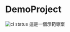 # DemoProject

![ci status](https://github.com/duoduo0123/DemoProject/actions/workflows/workflows/badge.svg)
這是一個示範專案
